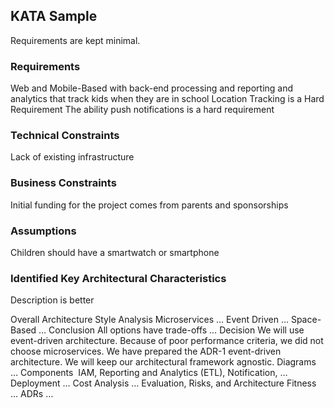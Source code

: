 ## KATA Sample
Requirements are kept minimal.
### Requirements
Web and Mobile-Based with back-end processing and reporting and analytics that track kids when they are in  school
Location Tracking is a Hard Requirement
The ability push notifications is a hard requirement

### Technical Constraints
Lack of existing infrastructure
### Business Constraints
Initial funding for the project comes from parents and sponsorships
### Assumptions
Children should have a smartwatch or smartphone
### Identified Key Architectural Characteristics
Description is better




Overall Architecture Style Analysis
Microservices
…
Event Driven
…
Space-Based
…
Conclusion
All options have trade-offs …
Decision
We will use event-driven architecture. Because of poor performance criteria, we did not choose microservices. We have prepared the ADR-1 event-driven architecture.
We will keep our architectural framework agnostic.
Diagrams
…
Components 
IAM, Reporting and Analytics (ETL), Notification, …
Deployment
…
Cost Analysis
…
Evaluation, Risks, and Architecture Fitness
…
ADRs
…
